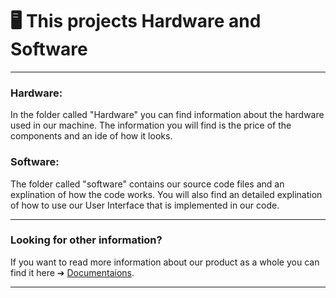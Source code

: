 # 🖥️ This projects Hardware and Software
___

### Hardware: 
In the folder called "Hardware" you can find information about the hardware used in our machine. The information you will find is the price of the components and an ide of how it looks.

### Software:
The folder called "software" contains our source code files and an explination of how the code works. You will also find an detailed explination of how to use our User Interface that 
is implemented in our code.

___
### Looking for other information?
If you want to read more information about our product as a whole you can find it here ➔ [Documentaions](https://github.com/HugoPersson01/POWER-CABLE/tree/main/docs).

___

